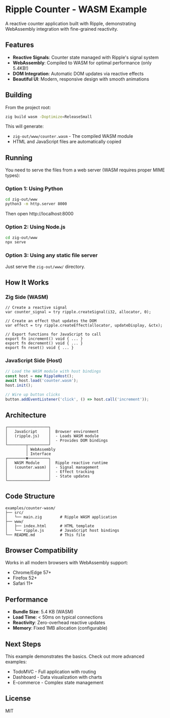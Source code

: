 # Ripple Counter - WASM Example

A reactive counter application built with Ripple, demonstrating WebAssembly integration with fine-grained reactivity.

## Features

- **Reactive Signals**: Counter state managed with Ripple's signal system
- **WebAssembly**: Compiled to WASM for optimal performance (only 5.4KB!)
- **DOM Integration**: Automatic DOM updates via reactive effects
- **Beautiful UI**: Modern, responsive design with smooth animations

## Building

From the project root:

```bash
zig build wasm -Doptimize=ReleaseSmall
```

This will generate:
- `zig-out/www/counter.wasm` - The compiled WASM module
- HTML and JavaScript files are automatically copied

## Running

You need to serve the files from a web server (WASM requires proper MIME types):

### Option 1: Using Python

```bash
cd zig-out/www
python3 -m http.server 8000
```

Then open http://localhost:8000

### Option 2: Using Node.js

```bash
cd zig-out/www
npx serve
```

### Option 3: Using any static file server

Just serve the `zig-out/www/` directory.

## How It Works

### Zig Side (WASM)

```zig
// Create a reactive signal
var counter_signal = try ripple.createSignal(i32, allocator, 0);

// Create an effect that updates the DOM
var effect = try ripple.createEffect(allocator, updateDisplay, &ctx);

// Export functions for JavaScript to call
export fn increment() void { ... }
export fn decrement() void { ... }
export fn reset() void { ... }
```

### JavaScript Side (Host)

```javascript
// Load the WASM module with host bindings
const host = new RippleHost();
await host.load('counter.wasm');
host.init();

// Wire up button clicks
button.addEventListener('click', () => host.call('increment'));
```

## Architecture

```
┌──────────────────┐
│   JavaScript     │  Browser environment
│   (ripple.js)    │  - Loads WASM module
│                  │  - Provides DOM bindings
└────────┬─────────┘
         │ WebAssembly
         │ Interface
┌────────▼─────────┐
│   WASM Module    │  Ripple reactive runtime
│   (counter.wasm) │  - Signal management
│                  │  - Effect tracking
│                  │  - State updates
└──────────────────┘
```

## Code Structure

```
examples/counter-wasm/
├── src/
│   └── main.zig        # Ripple WASM application
├── www/
│   ├── index.html      # HTML template
│   └── ripple.js       # JavaScript host bindings
└── README.md           # This file
```

## Browser Compatibility

Works in all modern browsers with WebAssembly support:
- Chrome/Edge 57+
- Firefox 52+
- Safari 11+

## Performance

- **Bundle Size**: 5.4 KB (WASM)
- **Load Time**: < 50ms on typical connections
- **Reactivity**: Zero-overhead reactive updates
- **Memory**: Fixed 1MB allocation (configurable)

## Next Steps

This example demonstrates the basics. Check out more advanced examples:
- TodoMVC - Full application with routing
- Dashboard - Data visualization with charts
- E-commerce - Complex state management

## License

MIT
